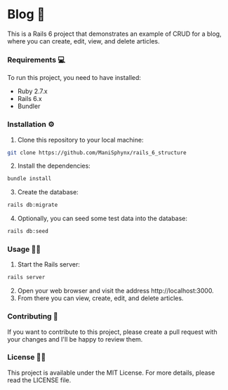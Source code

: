 # Blog 📖
This is a Rails 6 project that demonstrates an example of CRUD for a blog, where you can create, edit, view, and delete articles.

### Requirements 💻
To run this project, you need to have installed:

* Ruby 2.7.x 
* Rails 6.x 
* Bundler 

### Installation ⚙️
1. Clone this repository to your local machine:

```bash 
git clone https://github.com/ManiSphynx/rails_6_structure
```

2. Install the dependencies:

```bash 
bundle install
```

3. Create the database:

```bash 
rails db:migrate
```

4. Optionally, you can seed some test data into the database:

```bash 
rails db:seed
```

### Usage 👨‍💻

1. Start the Rails server:

```bash 
rails server
```

2. Open your web browser and visit the address http://localhost:3000.
3. From there you can view, create, edit, and delete articles.

### Contributing 🤝

If you want to contribute to this project, please create a pull request with your changes and I'll be happy to review them.

### License 👮‍♂️

This project is available under the MIT License. For more details, please read the LICENSE file.



